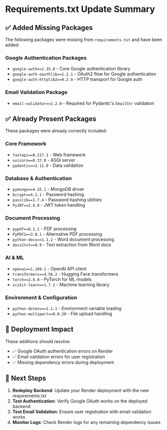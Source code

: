 # Requirements.txt Update Summary

## ✅ Added Missing Packages

The following packages were missing from `requirements.txt` and have been added:

### Google Authentication Packages

- `google-auth==2.35.0` - Core Google authentication library
- `google-auth-oauthlib==1.2.1` - OAuth2 flow for Google authentication
- `google-auth-httplib2==0.2.0` - HTTP transport for Google auth

### Email Validation Package

- `email-validator==2.2.0` - Required for Pydantic's `EmailStr` validation

## ✅ Already Present Packages

These packages were already correctly included:

### Core Framework

- `fastapi==0.117.1` - Web framework
- `uvicorn==0.37.0` - ASGI server
- `pydantic==2.11.0` - Data validation

### Database & Authentication

- `pymongo==4.15.1` - MongoDB driver
- `bcrypt==4.2.1` - Password hashing
- `passlib==1.7.4` - Password hashing utilities
- `PyJWT==2.8.0` - JWT token handling

### Document Processing

- `pypdf==6.1.1` - PDF processing
- `PyPDF2==3.0.1` - Alternative PDF processing
- `python-docx==1.1.2` - Word document processing
- `docx2txt==0.9` - Text extraction from Word docs

### AI & ML

- `openai==1.109.1` - OpenAI API client
- `transformers==4.56.2` - Hugging Face transformers
- `torch==2.8.0` - PyTorch for ML models
- `scikit-learn==1.7.2` - Machine learning library

### Environment & Configuration

- `python-dotenv==1.1.1` - Environment variable loading
- `python-multipart==0.0.20` - File upload handling

## 🚀 Deployment Impact

These additions should resolve:

- ✅ Google OAuth authentication errors on Render
- ✅ Email validation errors for user registration
- ✅ Missing dependency errors during deployment

## 📝 Next Steps

1. **Redeploy Backend**: Update your Render deployment with the new requirements.txt
2. **Test Authentication**: Verify Google OAuth works on the deployed backend
3. **Test Email Validation**: Ensure user registration with email validation works
4. **Monitor Logs**: Check Render logs for any remaining dependency issues
